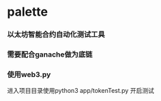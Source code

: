# palette
### 以太坊智能合约自动化测试工具
### 需要配合ganache做为底链
### 使用web3.py
进入项目目录使用python3 app/tokenTest.py 开启测试